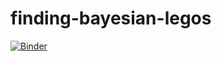 # finding-bayesian-legos

[![Binder](https://mybinder.org/badge_logo.svg)](https://mybinder.org/v2/gh/hankroark/finding-bayesian-legos/master?urlpath=lab/tree/1-ExperimentalApproach.ipynb)
